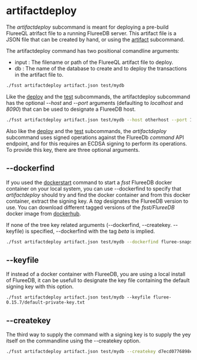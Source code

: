 # artifactdeploy

The *artifactdeploy* subcommand is meant for deploying a pre-build FlureeQL atrifact file to a running FlureeDB server. This artifact file is a JSON file that can be created by hand, or using the [artifact](artifact.MD) subcommand.

The artifactdeploy command has two positional comandline arguments:

* input : The filename or path of the FlureeQL artifact file to deploy.
* db : The name of the database to create and to deploy the transactions in the artifact file to.

```bash
./fsst artifactdeploy artifact.json test/mydb
```

Like the [deploy](deploy.MD) and the [test](test.MD) subcommands, the artifactdeploy subcommand has the optional *--host* and *--port* arguments (defaulting to *localhost* and *8090*) that can be used to designate a FlureeDB host.

```bash
./fsst artifactdeploy artifact.json test/mydb --host otherhost --port 17080
```

Also like the [deploy](deploy.MD) and the [test](test.MD) subcommands, the *artifactdeploy* subcommand uses signed operations against the FlureeDb *command* API endpoint, and for this requires an ECDSA signing to perform its operations.  To provide this key, there are three optional arguments.

## --dockerfind <tag>

If you used the [dockerstart](dockerstart.MD) command to start a *fsst* FlureeDB docker container on your local system, you can use --dockerfind to specify that *artifactdeploy* should try and find the docker container and from this docker container, extract the signing key. A *tag* designates the FlureeDB version to use. You can download different tagged versions of the *fsst/FlureeDB* docker image from [dockerhub](https://hub.docker.com/r/pibara/fsst/tags?page=1&ordering=last_updated). 

If none of the tree key related arguments (--dockerfind, --createkey. --keyfile) is specified, --dockerfind with the tag *beta* is implied.

```bash
./fsst artifactdeploy artifact.json test/mydb --dockerfind fluree-snapshot-20201213
```

## --keyfile <file>

If instead of a docker container with FlureeDB, you are using a local install of FlureeDB, it can be usefull to designate the key file containing the default signing key with this option.

```
./fsst artifactdeploy artifact.json test/mydb --keyfile fluree-0.15.7/default-private-key.txt
```

## --createkey <key>

The third way to supply the command with a signing key is to supply the yey itself on the commandline using the --createkey option.

```bash
./fsst artifactdeploy artifact.json test/mydb --createkey d7ecd0776898eb4cb8c064fffa62d91988a2a2233ba74de8649349c246fb7996
```

